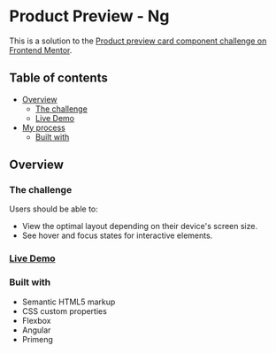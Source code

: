 # Product Preview - Ng

This is a solution to the [Product preview card component challenge on Frontend Mentor](https://www.frontendmentor.io/challenges/product-preview-card-component-GO7UmttRfa).

## Table of contents

- [Overview](#overview)
  - [The challenge](#the-challenge)
  - [Live Demo](#live-demo)
- [My process](#my-process)
  - [Built with](#built-with)

## Overview

### The challenge

Users should be able to:

- View the optimal layout depending on their device's screen size.
- See hover and focus states for interactive elements.

### [Live Demo](https://ghadaxd.github.io/product-prev-ng/)

### Built with

- Semantic HTML5 markup
- CSS custom properties
- Flexbox
- Angular
- Primeng
